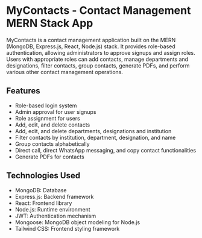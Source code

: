 # MyContacts - Contact Management MERN Stack App

MyContacts is a contact management application built on the MERN (MongoDB, Express.js, React, Node.js) stack. It provides role-based authentication, allowing administrators to approve signups and assign roles. Users with appropriate roles can add contacts, manage departments and designations, filter contacts, group contacts, generate PDFs, and perform various other contact management operations.

## Features

- Role-based login system
- Admin approval for user signups
- Role assignment for users
- Add, edit, and delete contacts
- Add, edit, and delete departments, designations and institution
- Filter contacts by institution, department, designation, and name
- Group contacts alphabetically
- Direct call, direct WhatsApp messaging, and copy contact functionalities
- Generate PDFs for contacts

## Technologies Used

- MongoDB: Database
- Express.js: Backend framework
- React: Frontend library
- Node.js: Runtime environment
- JWT: Authentication mechanism
- Mongoose: MongoDB object modeling for Node.js
- Tailwind CSS: Frontend styling framework